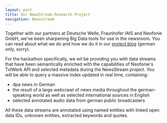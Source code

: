 ```yaml
---
layout: post
title: Our NewsStream Research Project
navigation: Newsstream
---
```


Together with our partners at Deutsche Welle, Fraunhofer IAIS and Neofonie GmbH, we've been sharpening Big Data tools for use in the newsroom. You can read about what we do and how we do it in our [project blog](http://newsstreamproject.org/) (german only, sorry).

For the hackathon specifically, we wil be providing you with data streams that have been semantically enriched with the capabilities of Neofonie's TxtWerk API and selected metadata during the NewsStream project. You will be able to query a massive index updated in real time, containing:

  * dpa news in German 
  * the result of a large webcrawl of news media throughout the german-speaking world as well as selected international sources in English
  * selected annotated audio data from german public broadcasters
  
All these data streams are annotated using named entities with linked open data IDs, unknown entities, extracted keywords and quotes. 
